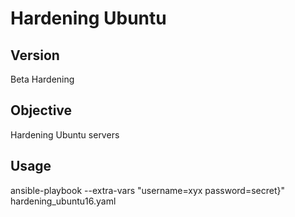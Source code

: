 # Hardening Ubuntu


## Version

Beta Hardening

## Objective

Hardening Ubuntu servers

## Usage

ansible-playbook --extra-vars "username=xyx password=secret}" hardening_ubuntu16.yaml



